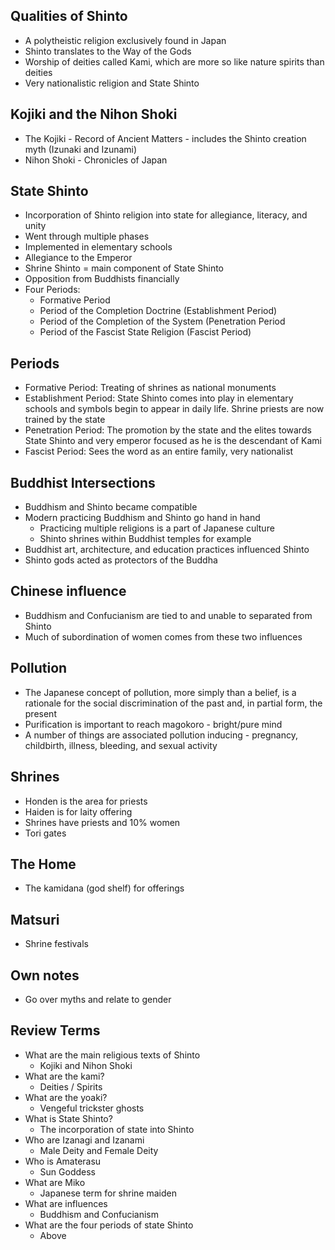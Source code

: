 ## Qualities of Shinto
- A polytheistic religion exclusively found in Japan
- Shinto translates to the Way of the Gods
- Worship of deities called Kami, which are more so like nature spirits than deities
- Very nationalistic religion and State Shinto
## Kojiki and the Nihon Shoki
- The Kojiki - Record of Ancient Matters - includes the Shinto creation myth (Izunaki and Izunami)
- Nihon Shoki - Chronicles of Japan
## State Shinto
- Incorporation of Shinto religion into state for allegiance, literacy, and unity
- Went through multiple phases
- Implemented in elementary schools
- Allegiance to the Emperor
- Shrine Shinto = main component of State Shinto
- Opposition from Buddhists financially
- Four Periods:
	- Formative Period
	- Period of the Completion Doctrine (Establishment Period)
	- Period of the Completion of the System (Penetration Period
	- Period of the Fascist State Religion (Fascist Period)
## Periods
- Formative Period: Treating of shrines as national monuments
- Establishment Period: State Shinto comes into play in elementary schools and symbols begin to appear in daily life. Shrine priests are now trained by the state
- Penetration Period: The promotion by the state and the elites towards State Shinto and very emperor focused as he is the descendant of Kami
- Fascist Period: Sees the word as an entire family, very nationalist
## Buddhist Intersections
- Buddhism and Shinto became compatible 
- Modern practicing Buddhism and Shinto go hand in hand
	- Practicing multiple religions is a part of Japanese culture
	- Shinto shrines within Buddhist temples for example
- Buddhist art, architecture, and education practices influenced Shinto
- Shinto gods acted as protectors of the Buddha
## Chinese influence
- Buddhism and Confucianism are tied to and unable to separated from Shinto
- Much of subordination of women comes from these two influences
## Pollution
- The Japanese concept of pollution, more simply than a belief, is a rationale for the social discrimination of the past and, in partial form, the present
- Purification is important to reach magokoro - bright/pure mind
- A number of things are associated pollution inducing - pregnancy, childbirth, illness, bleeding, and sexual activity
## Shrines
- Honden is the area for priests
- Haiden is for laity offering
- Shrines have priests and 10% women
- Tori gates
## The Home
- The kamidana (god shelf) for offerings
## Matsuri
- Shrine festivals





## Own notes
- Go over myths and relate to gender


## Review Terms
- What are the main religious texts of Shinto
	- Kojiki and Nihon Shoki
- What are the kami?
	- Deities / Spirits
- What are the yoaki?
	- Vengeful trickster ghosts
- What is State Shinto?
	- The incorporation of state into Shinto
- Who are Izanagi and Izanami
	- Male Deity and Female Deity
- Who is Amaterasu
	- Sun Goddess
- What are Miko
	- Japanese term for shrine maiden
- What are influences
	- Buddhism and Confucianism
- What are the four periods of state Shinto
	- Above